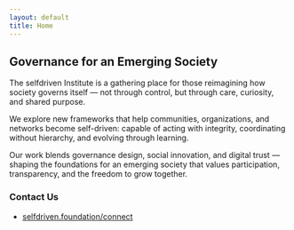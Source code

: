 ```yaml
---
layout: default
title: Home
---
```


## Governance for an Emerging Society

The selfdriven Institute is a gathering place for those reimagining how society governs itself — not through control, but through care, curiosity, and shared purpose.

We explore new frameworks that help communities, organizations, and networks become self-driven: capable of acting with integrity, coordinating without hierarchy, and evolving through learning.

Our work blends governance design, social innovation, and digital trust — shaping the foundations for an emerging society that values participation, transparency, and the freedom to grow together.

### Contact Us
- [selfdriven.foundation/connect](https://selfdriven.foundation/connect)


